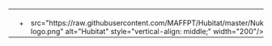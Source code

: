 <table>
  <tr style="vertical-align: middle;">
    <td>
      <img src="https://raw.githubusercontent.com/MAFFPT/Hubitat/master/Nuki%20Smart%20Lock%202.0/icons/Hubitat-logo.jpg" alt="Hubitat" width="200"/>
    </td>
    <td>+</td>
    <td>
      <img> src="https://raw.githubusercontent.com/MAFFPT/Hubitat/master/Nuki%20Smart%20Lock%202.0/icons/Nuki-logo.png" alt="Hubitat" style="vertical-align: middle;" width="200"/>
    </td>
  </tr>
  </table>
